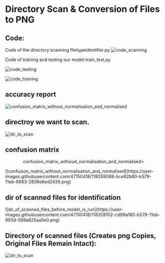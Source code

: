 
# Directory Scan & Conversion of Files to PNG

## Code:
Code of the directory scanning filetypeidentifier.py
![code_scanning](https://user-images.githubusercontent.com/47150418/118359008-451b0100-b579-11eb-8f3e-c91f41e58124.png)

<p> Code of training and testing our model train_test.py</p>

![code_testing](https://user-images.githubusercontent.com/47150418/118359059-87dcd900-b579-11eb-8d5f-2fc7e834360b.png)

![code_training](https://user-images.githubusercontent.com/47150418/118359061-8f9c7d80-b579-11eb-8b0e-5ed391fa8e77.png)


## accuracy report
![confusion_matrix_without_normalisation_and_normalised](https://user-images.githubusercontent.com/47150418/118359160-1a7d7800-b57a-11eb-92a4-318f67804132.png)


## directroy we want to scan.
![dir_to_scan](https://user-images.githubusercontent.com/47150418/118359076-a93dc500-b579-11eb-8436-3c4f12129e73.png)


## confusion matrix
<p align="center">confusion_matrix_withoud_normalisation_and_normalised></img></p>
![confusion_matrix_without_normalisation_and_normalised](https://user-images.githubusercontent.com/47150418/118359089-bce92b80-b579-11eb-8883-2836e8ed2426.png)

## dir of scanned files for identification 
<p align="center"><dir_of_scanned_files_before_model_is_run"></img></p>
![dir_of_scanned_files_before_model_is_run](https://user-images.githubusercontent.com/47150418/118359102-cd99a180-b579-11eb-993d-589a825aa5e0.png)


## Directory of scanned files (Creates png Copies, Original Files Remain Intact):
![dir_to_scan](https://user-images.githubusercontent.com/47150418/118359112-d5f1dc80-b579-11eb-966d-dcca3cd394cc.png)

